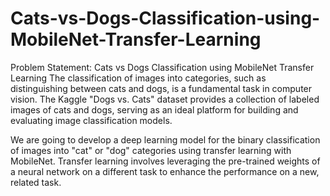# Cats-vs-Dogs-Classification-using-MobileNet-Transfer-Learning
Problem Statement: Cats vs Dogs Classification using MobileNet Transfer Learning
The classification of images into categories, such as distinguishing between cats and dogs, is a fundamental task in computer vision. The Kaggle "Dogs vs. Cats" dataset provides a collection of labeled images of cats and dogs, serving as an ideal platform for building and evaluating image classification models.

We are going to develop a deep learning model for the binary classification of images into "cat" or "dog" categories using transfer learning with MobileNet. Transfer learning involves leveraging the pre-trained weights of a neural network on a different task to enhance the performance on a new, related task.
